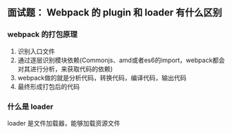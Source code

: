 ## 面试题： Webpack 的 plugin 和 loader 有什么区别

### webpack 的打包原理

1. 识别入口文件
2. 通过逐层识别模块依赖(Commonjs、amd或者es6的import，webpack都会对其进行分析，来获取代码的依赖)
3. webpack做的就是分析代码，转换代码，编译代码，输出代码
4. 最终形成打包后的代码

### 什么是 loader

loader 是文件加载器，能够加载资源文件